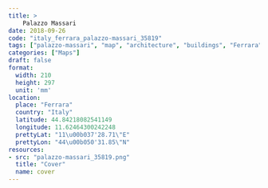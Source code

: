 ```yaml
---
title: > 
    Palazzo Massari
date: 2018-09-26
code: "italy_ferrara_palazzo-massari_35819"
tags: ["palazzo-massari", "map", "architecture", "buildings", "Ferrara", "Italy"]
categories: ["Maps"]
draft: false
format:
  width: 210
  height: 297
  unit: 'mm'
location:
  place: "Ferrara"
  country: "Italy"
  latitude: 44.84218082541149
  longitude: 11.62464300242248
  prettyLat: "11\u00b037'28.71\"E"
  prettyLon: "44\u00b050'31.85\"N"
resources:
- src: "palazzo-massari_35819.png"
  title: "Cover"
  name: cover
---
```

